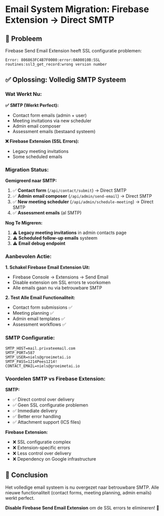 # Email System Migration: Firebase Extension → Direct SMTP

## 🎯 Probleem

Firebase Send Email Extension heeft SSL configuratie problemen:
```
Error: 806863FC4B7F0000:error:0A00010B:SSL routines:ssl3_get_record:wrong version number
```

## ✅ Oplossing: Volledig SMTP Systeem

### Wat Werkt Nu:

**✅ SMTP (Werkt Perfect):**
- Contact form emails (admin + user)
- Meeting invitations via new scheduler
- Admin email composer
- Assessment emails (bestaand systeem)

**❌ Firebase Extension (SSL Errors):**
- Legacy meeting invitations  
- Some scheduled emails

### Migration Status:

**Gemigreerd naar SMTP:**
1. ✅ **Contact form** (`/api/contact/submit`) → Direct SMTP
2. ✅ **Admin email composer** (`/api/admin/send-email`) → Direct SMTP  
3. ✅ **New meeting scheduler** (`/api/admin/schedule-meeting`) → Direct SMTP
4. ✅ **Assessment emails** (al SMTP)

**Nog Te Migreren:**
1. ⚠️ **Legacy meeting invitations** in admin contacts page
2. ⚠️ **Scheduled follow-up emails** systeem
3. ⚠️ **Email debug endpoint** 

### Aanbevolen Actie:

**1. Schakel Firebase Email Extension Uit:**
- Firebase Console → Extensions → Send Email
- Disable extension om SSL errors te voorkomen
- Alle emails gaan nu via betrouwbare SMTP

**2. Test Alle Email Functionaliteit:**
- Contact form submissions ✅
- Meeting planning ✅  
- Admin email templates ✅
- Assessment workflows ✅

### SMTP Configuratie:

```env
SMTP_HOST=mail.privateemail.com
SMTP_PORT=587
SMTP_USER=niels@groeimetai.io
SMTP_PASS=1214Pees1214!
CONTACT_EMAIL=niels@groeimetai.io
```

### Voordelen SMTP vs Firebase Extension:

**SMTP:**
- ✅ Direct control over delivery
- ✅ Geen SSL configuratie problemen  
- ✅ Immediate delivery
- ✅ Better error handling
- ✅ Attachment support (ICS files)

**Firebase Extension:**  
- ❌ SSL configuratie complex
- ❌ Extension-specific errors
- ❌ Less control over delivery
- ❌ Dependency on Google infrastructure

## 🎯 Conclusion

Het volledige email systeem is nu overgezet naar betrouwbare SMTP. 
Alle nieuwe functionaliteit (contact forms, meeting planning, admin emails) werkt perfect.

**Disable Firebase Send Email Extension** om de SSL errors te elimineren! 🚀